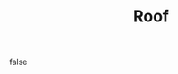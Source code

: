 ---
layout: photo
modal: true
thumb: https://csnapmediahost.github.io/assets1/Thumbs/Roof.jpg
full: https://csnapmediahost.github.io/assets1/Render/Roof.jpg
size: small
ar: portrait
body: false
title: "Roof"
tags: architecture
---